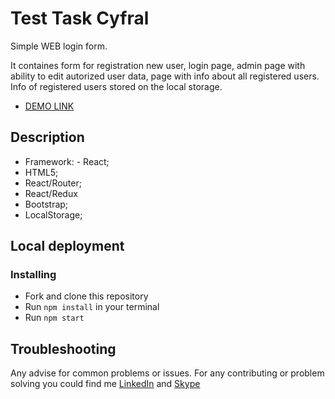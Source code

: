 # Test Task Cyfral

Simple WEB login form.

It containes form for registration new user, login page, admin page with ability to edit autorized user data, page with info about all registered users. Info of registered users stored on the local storage.

- [DEMO LINK](https://evolokhin.github.io/tt_cyfral/)

## Description
- Framework: - React;
- HTML5;
- React/Router;
- React/Redux
- Bootstrap;
- LocalStorage;

## Local deployment

### Installing
* Fork and clone this repository
* Run `npm install` in your terminal
* Run `npm start`

## Troubleshooting

Any advise for common problems or issues.
For any contributing or problem solving you could find me [LinkedIn](https://www.linkedin.com/in/yevhenii-volokhin-35250994/) and [Skype](https://join.skype.com/invite/cRzoxrymg4vx)

